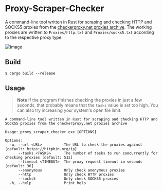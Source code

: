 # Proxy-Scraper-Checker
A command-line tool written in Rust for scraping and checking HTTP and SOCKS5 proxies from the [checkerproxy.net proxies archive](https://checkerproxy.net/getAllProxy). The working proxies are written to `Proxies/http.txt` and `Proxies/socks5.txt` according to the respective proxy type.

![image](https://user-images.githubusercontent.com/95155966/231937289-ddf0187f-e8c9-4878-b92d-96617695e6f0.png)

## Build
    $ cargo build --release

## Usage
> **Note**
> If the program finishes checking the proxies in just a few seconds, that probably means that the `tasks` value is set too high. You can also try increasing your system's open file limit.

```
A command-line tool written in Rust for scraping and checking HTTP and SOCKS5 proxies from the checkerproxy.net proxies archive

Usage: proxy_scraper_checker.exe [OPTIONS]

Options:
  -u, --url <URL>          The URL to check the proxies against [default: https://httpbin.org/ip]     
      --tasks <TASKS>      The number of tasks to run concurrently for checking proxies [default: 512]
      --timeout <TIMEOUT>  The proxy request timeout in seconds [default: 30]
      --anonymous          Only check anonymous proxies
      --http               Only check HTTP proxies
      --socks5             Only check SOCKS5 proxies
  -h, --help               Print help
```